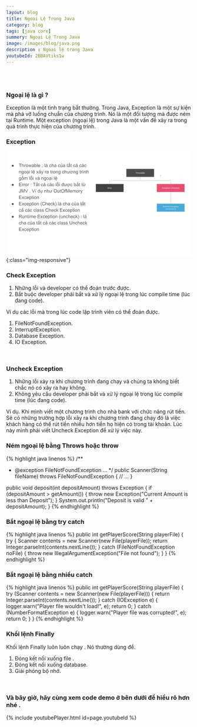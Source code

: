 ```yaml
---
layout: blog
title: Ngoại Lệ Trong Java 
category: blog
tags: [java core]
summery: Ngoại Lệ Trong Java
image: /images/blog/java.png
description : Ngoại lệ trong Java 
youtubeId: 2BBAVtiks1w
---
```



<br><br>

### Ngoại lệ là gì ?
Exception là một tình trạng bất thường. Trong Java, Exception là một sự kiện mà phá vỡ luồng chuẩn của chương trình. 
Nó là một đối tượng mà được ném tại Runtime. Một exception (ngoại lệ) trong Java là một vấn đề xảy ra trong quá trình thực hiện của chương trình. 
<br>

### Exception 
![Exception ](/images/post/javacore/exception.png){:class="img-responsive"}
<br>
### Check Exception
1. Những lỗi và developer có thể đoán trước được.
2. Bắt buộc developer phải bắt và xử lý ngoại lệ trong lúc compile time (lúc đang code).

Ví dụ các lỗi mà trong lúc code lập trình viên có thể đoán được. 
1. FileNotFoundException.
2. InterruptException.
3. Database Exception.
4. IO Exception.
<br>

### Uncheck Exception
1. Những lỗi xảy ra khi chương trình đang chạy và chúng ta không biết chắc nó có xảy ra hay không.
2. Không yêu cầu developer phải bắt và xử lý ngoại lệ trong lúc compile time (lúc đang code).

Ví dụ.
Khi mình viết một chương trình cho nhà bank với chức năng rút tiền. Sẽ có những trường hợp lỗi xảy ra khi chương trình đang chạy đó là việc khách hàng có thể rút tiền nhiều hơn tiền họ hiện có trong tài khoản. Lúc này mình phải viết Uncheck Exception để xử lý việc này. 
<br>

### Ném ngoại lệ bằng Throws hoặc throw

{% highlight java linenos %}
/**
 * @exception FileNotFoundException ...
 */
public Scanner(String fileName) throws FileNotFoundException {
   // ...
}

public void deposit(int depositAmount) throws Exception {
   if (depositAmount > getAmount()) {
       throw new Exception("Current Amount is less than Deposit");
   }
   System.out.println("Deposit is valid " + depositAmount);
}
{% endhighlight %}
<br>

### Bắt ngoại lệ bằng try catch

{% highlight java linenos %}
public int getPlayerScore(String playerFile) {
    try {
        Scanner contents = new Scanner(new File(playerFile));
        return Integer.parseInt(contents.nextLine());
    } catch (FileNotFoundException noFile) {
        throw new IllegalArgumentException("File not found");
    }
}
{% endhighlight %}
<br>

### Bắt ngoại lệ bằng nhiều catch

{% highlight java linenos %}
public int getPlayerScore(String playerFile) {
    try (Scanner contents = new Scanner(new File(playerFile))) {
        return Integer.parseInt(contents.nextLine());
    } catch (IOException e) {
        logger.warn("Player file wouldn't load!", e);
        return 0;
    } catch (NumberFormatException e) {
        logger.warn("Player file was corrupted!", e);
        return 0;
    }
}
{% endhighlight %}
<br>

### Khối lệnh Finally
Khối lệnh Finally luôn luôn chạy . Nó thường dùng để.
1. Đóng kết nối xuống file .
2. Đóng kết nối xuống database.
3. Giải phóng bộ nhớ.
<br>

### Và bây giờ, hãy cùng xem code demo ở bên dưới để hiểu rõ hơn nhé . 

{% include youtubePlayer.html id=page.youtubeId %}

